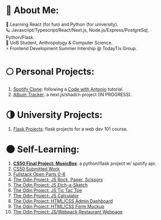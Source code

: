 # 💫 About Me:
🔭 Learning React (for fun) and Python (for university).
<br>🪐 Javascript/Typescript/React/Next.js, Node.js/Express/PostgreSql, Python/Flask.
<br>💫 UoB Student, Anthropology & Computer Science.
<br>⚡️ Frontend Development Summer Intership @ TodayTix Group.

# 🌕 Personal Projects:
1. [Spotify Clone](https://github.com/oriodev/spotify-clone): following a [Code with Antonio](https://www.youtube.com/watch?v=2aeMRB8LL4o) tutorial.
2. [Album Tracker](https://github.com/oriodev/album-archive): a next.js/shadcn project (IN PROGRESS).

# 🌗 University Projects:
1. [Flask Projects](https://github.com/oriodev/flask-projects): flask projects for a web dev 101 course.

# 🌑 Self-Learning:
1. **[CS50 Final Project: MusicBox](https://github.com/oriodev/musicbox)**: a python/flask project w/ spotify api.
2. [CS50 Submitted Work](https://github.com/code50/93719767)
3. [Fullstack Open Parts 0-6](https://github.com/oriodev/fullstackopen)
4. [The Odin Project: JS Rock, Paper, Scissors](https://github.com/oriodev/rockpaperscissors)
5. [The Odin Project: JS Etch-a-Sketch](https://github.com/oriodev/etch-a-sketch)
6. [The Odin Project: JS Tic Tac Toe](https://github.com/oriodev/tictactoe)
7. [The Odin Project: JS Calculator](https://github.com/oriodev/myveryfunctionalcalculator)
8. [The Odin Project: HTML/CSS Admin Dashboard](https://github.com/oriodev/admindashboard)
9. [The Odin Project: HTML/CSS Form Mockup](https://github.com/oriodev/mockupform)
10. [The Odin Project: JS/Webpack Restaurant Webpage](https://github.com/oriodev/restaurantpage)

<!-- Proudly created with GPRM ( https://gprm.itsvg.in ) -->
